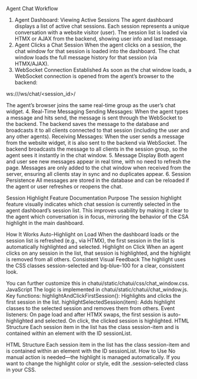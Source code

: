Agent Chat Workflow
1. Agent Dashboard: Viewing Active Sessions
The agent dashboard displays a list of active chat sessions.
Each session represents a unique conversation with a website visitor (user).
The session list is loaded via HTMX or AJAX from the backend, showing user info and last message.
2. Agent Clicks a Chat Session
When the agent clicks on a session, the chat window for that session is loaded into the dashboard.
The chat window loads the full message history for that session (via HTMX/AJAX).
3. WebSocket Connection Established
As soon as the chat window loads, a WebSocket connection is opened from the agent’s browser to the backend:

  ws://<server>/ws/chat/<session_id>/

The agent’s browser joins the same real-time group as the user’s chat widget.
4. Real-Time Messaging
Sending Messages:
When the agent types a message and hits send, the message is sent through the WebSocket to the backend.
The backend saves the message to the database and broadcasts it to all clients connected to that session (including the user and any other agents).
Receiving Messages:
When the user sends a message from the website widget, it is also sent to the backend via WebSocket.
The backend broadcasts the message to all clients in the session group, so the agent sees it instantly in the chat window.
5. Message Display
Both agent and user see new messages appear in real time, with no need to refresh the page.
Messages are only added to the chat window when received from the server, ensuring all clients stay in sync and no duplicates appear.
6. Session Persistence
All messages are stored in the database and can be reloaded if the agent or user refreshes or reopens the chat.



Session Highlight Feature Documentation
Purpose
The session highlight feature visually indicates which chat session is currently selected in the agent dashboard’s session list. This improves usability by making it clear to the agent which conversation is in focus, mirroring the behavior of the CSA highlight in the main dashboard.


How It Works
Auto-Highlight on Load
When the dashboard loads or the session list is refreshed (e.g., via HTMX), the first session in the list is automatically highlighted and selected.
Highlight on Click
When an agent clicks on any session in the list, that session is highlighted, and the highlight is removed from all others.
Consistent Visual Feedback
The highlight uses the CSS classes session-selected and bg-blue-100 for a clear, consistent look.


You can further customize this in chatui/static/chatui/css/chat_window.css.
JavaScript
The logic is implemented in chatui/static/chatui/chat_window.js.
Key functions:
highlightAndClickFirstSession(): Highlights and clicks the first session in the list.
highlightSelectedSession(item): Adds highlight classes to the selected session and removes them from others.
Event listeners:
On page load and after HTMX swaps, the first session is auto-highlighted and selected.
On click, the clicked session is highlighted.
HTML Structure
Each session item in the list has the class session-item and is contained within an element with the ID sessionList.


HTML Structure
Each session item in the list has the class session-item and is contained within an element with the ID sessionList.
How to Use
No manual action is needed—the highlight is managed automatically.
If you want to change the highlight color or style, edit the .session-selected class in your CSS.